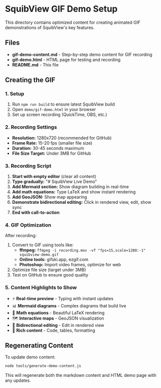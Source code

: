 # SquibView GIF Demo Setup

This directory contains optimized content for creating animated GIF demonstrations of SquibView's key features.

## Files

- **gif-demo-content.md** - Step-by-step demo content for GIF recording
- **gif-demo.html** - HTML page for testing and recording
- **README.md** - This file

## Creating the GIF

### 1. Setup
1. Run `npm run build` to ensure latest SquibView build
2. Open `demo/gif-demo.html` in your browser
3. Set up screen recording (QuickTime, OBS, etc.)

### 2. Recording Settings
- **Resolution:** 1280x720 (recommended for GitHub)
- **Frame Rate:** 15-20 fps (smaller file size)
- **Duration:** 30-45 seconds maximum
- **File Size Target:** Under 3MB for GitHub

### 3. Recording Script
1. **Start with empty editor** (clear all content)
2. **Type gradually:** "# SquibView Live Demo"
3. **Add Mermaid section:** Show diagram building in real-time
4. **Add math equations:** Type LaTeX and show instant rendering
5. **Add GeoJSON:** Show map appearing
6. **Demonstrate bidirectional editing:** Click in rendered view, edit, show sync
7. **End with call-to-action**

### 4. GIF Optimization
After recording:
1. Convert to GIF using tools like:
   - **ffmpeg:** `ffmpeg -i recording.mov -vf "fps=15,scale=1280:-1" squibview-demo.gif`
   - **Online tools:** gifski.app, ezgif.com
   - **Photoshop:** Import video frames, optimize for web
2. Optimize file size (target under 3MB)
3. Test on GitHub to ensure good quality

### 5. Content Highlights to Show
- ⚡ **Real-time preview** - Typing with instant updates
- 📊 **Mermaid diagrams** - Complex diagrams that build live
- 🧮 **Math equations** - Beautiful LaTeX rendering
- 🗺️ **Interactive maps** - GeoJSON visualization
- 🔄 **Bidirectional editing** - Edit in rendered view
- 🎯 **Rich content** - Code, tables, formatting

## Regenerating Content

To update demo content:
```bash
node tools/generate-demo-content.js
```

This will regenerate both the markdown content and HTML demo page with any updates.
